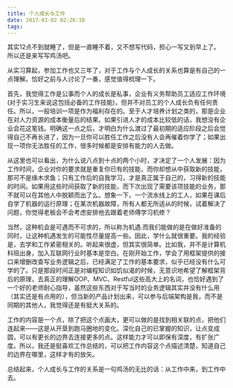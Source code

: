 ```yaml
---
title: 个人成长与工作
date: 2017-01-02 02:26:18
tags:
---
```

其实12点不到就睡了，但是一直睡不着，又不想写代码，担心一写又到早上了。所以还是来写写鸡汤吧。

从实习算起，参加工作也又三年了，对于工作与个人成长的关系也算是有自己的一点理解。恰好之前与人讨论了一番，感觉值得梳理一下。

首先，我觉得工作是公事而个人的成长是私事，企业有义务帮助员工适应工作环境(对于实习生来说这包括必备的工作技能)，但并不对员工的个人成长负有任何责任。所以，一般培训一项是作为福利存在的。至于人才培养计划之类的，那是企业在对人力资源的成本衡量后的结果。如果引进人才的成本比较低的话，我想没有企业会花这笔钱。明确这一点之后，才明白为什么渡过了最初期的适应阶段之后会觉得自己不再长进了，因为一旦你可以胜任工作之后没有人会再催着你学了；如果出现一项你无法胜任的工作，很多时候都是安排有能力的人去做。
<!--more-->
从这里也可以看出，为什么说八点到十点的两个小时，才决定了一个人发展：因为工作时间，企业对你的要求就是重复你已有的技能，而你却想从中获取新的技能，那可不是缘木求鱼；只有工作后的自我学习，才是真正属于自己的，习得新的技能的时间。如果用这些时间获取了新的技能，而下次出现了需要该项技能的业务，那不就可以在其他人中脱颖而出了么。想象一下，一个流水线上的工人，如果在课后自学了机器的运行原理；在某次机器故障，所有人都无所适从的时候，试着解决了问题，你觉得老板会不会考虑安排他去跟着老师傅学习机修？

当然，这种机会是可遇而不可求的，所以称为机遇.而我们能做的是在做好准备的同时，让这种机遇发生的可能性尽量提高一些。因此，学什么就很重要。我的经验是，去学和工作紧密相关的。听起来很虚，但其实很简单。比如我，并不是计算机科班出身，加入互联网行业时基本是空白。在刚开始工作，学会了用框架提供的接口来增删改查写业务逻辑之后，已经满足了工作的基本要求，似乎已经没有什么可学的了。只是那段时间正是对编程知识如饥似渴的时候，无意识地希望了解框架背后的原理，去真正的理解OOP、MVC、Restful这些高大上的名词，也恰好遇到了一个好的老师耐心指导，虽然这些东西对于写当时的业务逻辑其实并没有什么用（其实还是有点用的），但当新的产品计划出来，可以参与后端架构是我，而不是同期的其他人，我觉得还是有挺大关系的。

工作的内容是一个点，除了把这个点画大，更可以做的是找到相关联的点，把他们连起来——这是从开垦到跑马圈地的变化。深化自己的已掌握的知识，让点变成圆，可以有更长的边界去连接更多的点。这样能力才可以即保有深度，有扩张广度。所以，我还是挺喜欢工作总结的，可以把工作内容这个点描述清楚，知道自己的边界在哪里，这样才有的放矢。

总结起来，个人成长与工作的关系是一句鸡汤的无比的话：从工作中来，到工作中去。